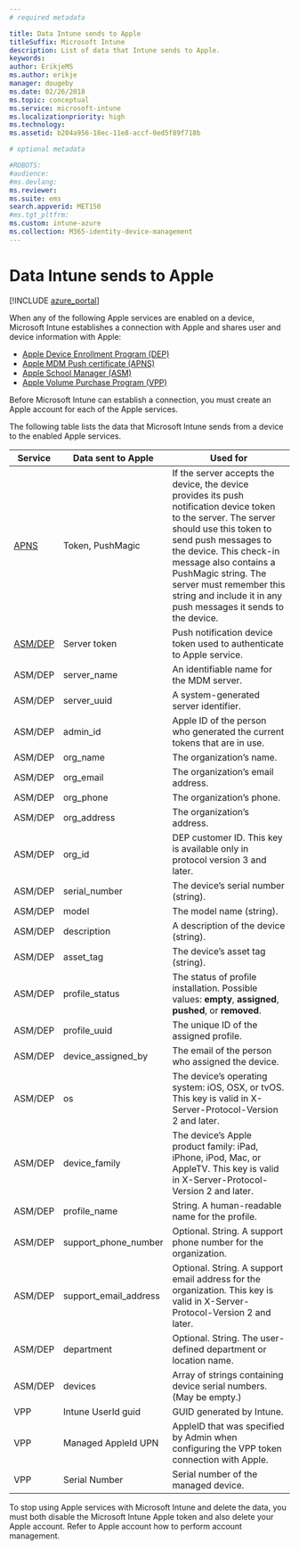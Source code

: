 ```yaml
---
# required metadata

title: Data Intune sends to Apple
titleSuffix: Microsoft Intune
description: List of data that Intune sends to Apple.
keywords:
author: ErikjeMS
ms.author: erikje
manager: dougeby
ms.date: 02/26/2018
ms.topic: conceptual
ms.service: microsoft-intune
ms.localizationpriority: high
ms.technology:
ms.assetid: b204a956-18ec-11e8-accf-0ed5f89f718b

# optional metadata

#ROBOTS:
#audience:
#ms.devlang:
ms.reviewer: 
ms.suite: ems
search.appverid: MET150
#ms.tgt_pltfrm:
ms.custom: intune-azure
ms.collection: M365-identity-device-management
---
```


# Data Intune sends to Apple

[!INCLUDE [azure_portal](./includes/azure_portal.md)]

When any of the following Apple services are enabled on a device, Microsoft Intune establishes a connection with Apple and shares user and device information with Apple: 

- [Apple Device Enrollment Program (DEP)](device-enrollment-program-enroll-ios.md)
- [Apple MDM Push certificate (APNS)](apple-mdm-push-certificate-get.md)
- [Apple School Manager (ASM)](https://docs.microsoft.com/schooldatasync/apple-school-manager-integration-with-intune-for-education-and-school-data-sync)
- [Apple Volume Purchase Program (VPP)](vpp-apps-ios.md)

Before Microsoft Intune can establish a connection, you must create an Apple account for each of the Apple services.

The following table lists the data that Microsoft Intune sends from a device to the enabled Apple services. 

| Service | Data sent to Apple | Used for |
|---|---| ---|
| [APNS](https://developer.apple.com/library/content/documentation/Miscellaneous/Reference/MobileDeviceManagementProtocolRef/3-MDM_Protocol/MDM_Protocol.html#//apple_ref/doc/uid/TP40017387-CH3-SW2) | Token, PushMagic | If the server accepts the device, the device provides its push notification device token to the server. The server should use this token to send push messages to the device. This check-in message also contains a PushMagic string. The server must remember this string and include it in any push messages it sends to the device. |
| [ASM/DEP](https://developer.apple.com/library/content/documentation/Miscellaneous/Reference/MobileDeviceManagementProtocolRef/3-MDM_Protocol/MDM_Protocol.html#//apple_ref/doc/uid/TP40017387-CH3-SW2) | Server token | Push notification device token used to authenticate to Apple service. |
| ASM/DEP | server_name | An identifiable name for the MDM server. |
| ASM/DEP | server_uuid | A system-generated server identifier. |
| ASM/DEP | admin_id | Apple ID of the person who generated the current tokens that are in use. |
| ASM/DEP | org_name | The organization’s name. |
| ASM/DEP | org_email | The organization’s email address. |
| ASM/DEP | org_phone | The organization’s phone. |
| ASM/DEP | org_address | The organization’s address. |
| ASM/DEP | org_id | DEP customer ID. This key is available only in protocol version 3 and later. |
| ASM/DEP | serial_number | The device’s serial number (string). |
| ASM/DEP | model | The model name (string). |
| ASM/DEP | description | A description of the device (string). |
| ASM/DEP | asset_tag | The device’s asset tag (string). |
| ASM/DEP | profile_status | The status of profile installation. Possible values: **empty**, **assigned**, **pushed**, or **removed**. |
| ASM/DEP | profile_uuid | The unique ID of the assigned profile. |
| ASM/DEP | device_assigned_by | The email of the person who assigned the device. |
| ASM/DEP | os | The device’s operating system: iOS, OSX, or tvOS. This key is valid in X-Server-Protocol-Version 2 and later. |
| ASM/DEP | device_family | The device’s Apple product family: iPad, iPhone, iPod, Mac, or AppleTV. This key is valid in X-Server-Protocol-Version 2 and later. |
| ASM/DEP | profile_name | String. A human-readable name for the profile. |
| ASM/DEP | support_phone_number | Optional. String. A support phone number for the organization. |
| ASM/DEP | support_email_address | Optional. String. A support email address for the organization. This key is valid in X-Server-Protocol-Version 2 and later. |
| ASM/DEP | department | Optional. String. The user-defined department or location name. |
| ASM/DEP | devices | Array of strings containing device serial numbers. (May be empty.) |
| VPP | Intune UserId guid | GUID generated by Intune. |
| VPP | Managed AppleId UPN | AppleID that was specified by Admin when configuring the VPP token connection with Apple. |
| VPP | Serial Number | Serial number of the managed device. |

To stop using Apple services with Microsoft Intune and delete the data, you must both disable the Microsoft Intune Apple token and also delete your Apple account. Refer to Apple account how to perform account management.
